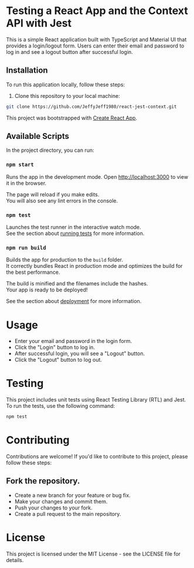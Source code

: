 # Testing a React App and the Context API with Jest

This is a simple React application built with TypeScript and Material UI that provides a login/logout form. Users can enter their email and password to log in and see a logout button after successful login.

## Installation

To run this application locally, follow these steps:

1. Clone this repository to your local machine:

```bash
git clone https://github.com/JeffyJeff1980/react-jest-context.git
```

This project was bootstrapped with [Create React App](https://github.com/facebook/create-react-app).

## Available Scripts

In the project directory, you can run:

### `npm start`

Runs the app in the development mode.
Open [http://localhost:3000](http://localhost:3000) to view it in the browser.

The page will reload if you make edits.\
You will also see any lint errors in the console.

### `npm test`

Launches the test runner in the interactive watch mode.\
See the section about [running tests](https://facebook.github.io/create-react-app/docs/running-tests) for more information.

### `npm run build`

Builds the app for production to the `build` folder.\
It correctly bundles React in production mode and optimizes the build for the best performance.

The build is minified and the filenames include the hashes.\
Your app is ready to be deployed!

See the section about [deployment](https://facebook.github.io/create-react-app/docs/deployment) for more information.

# Usage
- Enter your email and password in the login form.
- Click the "Login" button to log in.
- After successful login, you will see a "Logout" button.
- Click the "Logout" button to log out.

# Testing
This project includes unit tests using React Testing Library (RTL) and Jest. To run the tests, use the following command:

```bash
npm test
```

# Contributing
Contributions are welcome! If you'd like to contribute to this project, please follow these steps:

## Fork the repository.
- Create a new branch for your feature or bug fix.
- Make your changes and commit them.
- Push your changes to your fork.
- Create a pull request to the main repository.

# License
This project is licensed under the MIT License - see the LICENSE file for details.
